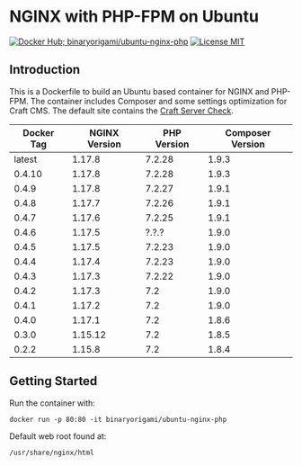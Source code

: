 # NGINX with PHP-FPM on Ubuntu

[![Docker Hub; binaryorigami/ubuntu-nginx-php](https://img.shields.io/badge/docker%20hub-binaryorigami%2Fubuntu--nginx--php-blue.svg?&logo=docker&style=for-the-badge)](https://hub.docker.com/r/binaryorigami/ubuntu-nginx-php) [![License MIT](https://img.shields.io/badge/license-MIT-blue.svg?&style=for-the-badge)](https://github.com/jdsdev/ubuntu-nginx-php/blob/master/LICENSE.md)

## Introduction

This is a Dockerfile to build an Ubuntu based container for NGINX and PHP-FPM. The container includes Composer and some settings optimization for Craft CMS. The default site contains the [Craft Server Check](https://github.com/craftcms/server-check).

| Docker Tag | NGINX Version | PHP Version | Composer Version |
|------------|---------------|-------------|------------------|
| latest     | 1.17.8        | 7.2.28      | 1.9.3            |
| 0.4.10     | 1.17.8        | 7.2.28      | 1.9.3            |
| 0.4.9      | 1.17.8        | 7.2.27      | 1.9.1            |
| 0.4.8      | 1.17.7        | 7.2.26      | 1.9.1            |
| 0.4.7      | 1.17.6        | 7.2.25      | 1.9.1            |
| 0.4.6      | 1.17.5        | ?.?.?       | 1.9.0            |
| 0.4.5      | 1.17.5        | 7.2.23      | 1.9.0            |
| 0.4.4      | 1.17.4        | 7.2.23      | 1.9.0            |
| 0.4.3      | 1.17.3        | 7.2.22      | 1.9.0            |
| 0.4.2      | 1.17.3        | 7.2         | 1.9.0            |
| 0.4.1      | 1.17.2        | 7.2         | 1.9.0            |
| 0.4.0      | 1.17.1        | 7.2         | 1.8.6            |
| 0.3.0      | 1.15.12       | 7.2         | 1.8.5            |
| 0.2.2      | 1.15.8        | 7.2         | 1.8.4            |

## Getting Started

Run the container with:

```
docker run -p 80:80 -it binaryorigami/ubuntu-nginx-php
```

Default web root found at:

```
/usr/share/nginx/html
```
